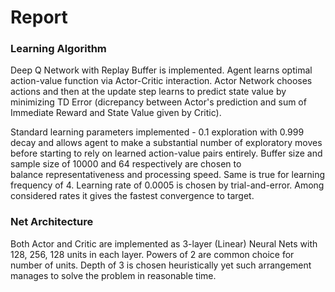 # Report

### Learning Algorithm 

Deep Q Network with Replay Buffer is implemented. Agent learns optimal action-value function via Actor-Critic interaction. 
Actor Network chooses actions and then at the update step learns to predict state value by minimizing TD Error 
(dicrepancy between Actor's prediction and sum of Immediate Reward and State Value given by Critic). 

Standard learning parameters implemented - 0.1 exploration with 0.999 decay and allows agent to make a substantial number of 
exploratory moves before starting to rely on learned action-value pairs entirely. Buffer size and sample size of 10000 and 64 respectively are chosen to  
balance representativeness and processing speed. Same is true for learning frequency of 4. Learning rate of 0.0005 is chosen by trial-and-error. Among 
considered rates it gives the fastest convergence to target. 

### Net Architecture

Both Actor and Critic are implemented as 3-layer (Linear) Neural Nets with 128, 256, 128 units in each layer. 
Powers of 2 are common choice for number of units. Depth of 3 is chosen heuristically yet such arrangement manages to solve
the problem in reasonable time.
